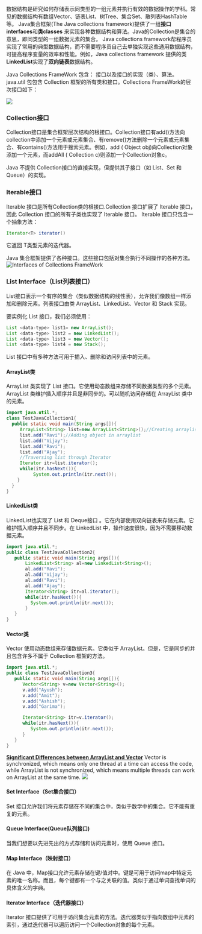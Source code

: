 数据结构是研究如何存储表示同类型的一组元素并执行有效的数据操作的学科。常见的数据结构有数组Vector、链表List、树Tree、集合Set、散列表HashTable等。
Java集合框架(The Java collections framework)提供了一组**接口interfaces**和**类classes** 来实现各种数据结构和算法。Java的Collection是集合的意思，即同类型的一组数据元素的集合。
Java collections framework帮程序员实现了常用的典型数据结构，而不需要程序员自己去单独实现这些通用数据结构，可提高程序变量的效率和性能。例如，Java collections framework 提供的类**LinkedList**实现了**双向链表**数据结构。

Java Collections FrameWork 包含： 接口以及接口的实现（类）、算法。java.util 包包含 Collection 框架的所有类和接口。Collections FrameWork的层次接口如下：

![](https://static.javatpoint.com/images/java-collection-hierarchy.png)

### Collection接口
  Collection接口是集合框架层次结构的根接口。Collection接口有add()方法向collection中添加一个元素或元素集合、有remove()方法删除一个元素或元素集合、有contains()方法用于搜索元素。例如，add ( Object obj)向Collection对象添加一个元素，而addAll ( Collection c)则添加一个Collection对象c。
  
Java 不提供 Collection接口的直接实现，但提供其子接口（如 List、Set 和 Queue）的实现。

### Iterable接口

Iterable 接口是所有Collection类的根接口.Collection 接口扩展了 Iterable 接口，因此 Collection 接口的所有子类也实现了 Iterable 接口。
 Iterable 接口只包含一个抽象方法：
 ```java
Iterator<T> iterator()  
 ```
 它返回 T类型元素的迭代器。



Java 集合框架提供了各种接口。这些接口包括对集合执行不同操作的各种方法。
![Interfaces of Collections FrameWork](https://cdn.programiz.com/sites/tutorial2program/files/Java-Collections.png)


### List Interface（List列表接口）

List接口表示一个有序的集合（类似数据结构的线性表），允许我们像数组一样添加和删除元素。列表接口由类 ArrayList、LinkedList、Vector 和 Stack 实现。

要实例化 List 接口，我们必须使用：
```java
List <data-type> list1= new ArrayList();  
List <data-type> list2 = new LinkedList();  
List <data-type> list3 = new Vector();  
List <data-type> list4 = new Stack();  
```
List 接口中有多种方法可用于插入、删除和访问列表中的元素。

#### ArrayList类
ArrayList 类实现了 List 接口。它使用动态数组来存储不同数据类型的多个元素。 ArrayList 类维护插入顺序并且是非同步的。可以随机访问存储在 ArrayList 类中的元素。
```java
import java.util.*;  
class TestJavaCollection1{  
  public static void main(String args[]){  
     ArrayList<String> list=new ArrayList<String>();//Creating arraylist  
     list.add("Ravi");//Adding object in arraylist  
     list.add("Vijay");  
     list.add("Ravi");  
     list.add("Ajay");  
     //Traversing list through Iterator  
     Iterator itr=list.iterator();  
     while(itr.hasNext()){  
          System.out.println(itr.next());  
    }  
  }  
}  
```

#### LinkedList类
  LinkedList也实现了 List 和 Deque接口 。它在内部使用双向链表来存储元素。它维护插入顺序并且不同步。在 LinkedList 中，操作速度很快，因为不需要移动数据元素。
```java
import java.util.*;  
public class TestJavaCollection2{  
   public static void main(String args[]){  
       LinkedList<String> al=new LinkedList<String>();  
       al.add("Ravi");  
       al.add("Vijay");  
       al.add("Ravi");  
       al.add("Ajay");  
       Iterator<String> itr=al.iterator();  
       while(itr.hasNext()){  
         System.out.println(itr.next());  
       }  
   }  
}  
```

#### Vector类
Vector 使用动态数组来存储数据元素。它类似于 ArrayList。但是，它是同步的并且包含许多不属于 Collection 框架的方法。
```java
import java.util.*;  
public class TestJavaCollection3{  
   public static void main(String args[]){  
      Vector<String> v=new Vector<String>();  
      v.add("Ayush");  
      v.add("Amit");  
      v.add("Ashish");  
      v.add("Garima");  

      Iterator<String> itr=v.iterator();  
      while(itr.hasNext()){  
         System.out.println(itr.next());  
      }  
   }  
}  
```

**[Significant Differences between ArrayList and Vector](https://www.geeksforgeeks.org/vector-vs-arraylist-java/)**
Vector is synchronized, which means only one thread at a time can access the code, while ArrayList is not synchronized, which means multiple threads can work on ArrayList at the same time.
![](https://media.geeksforgeeks.org/wp-content/uploads/ArrayList-vs-Vector-Java.png)


#### Set Interface（Set集合接口）

Set 接口允许我们将元素存储在不同的集合中，类似于数学中的集合。它不能有重复的元素。

#### Queue Interface(Queue队列接口)

当我们想要以先进先出的方式存储和访问元素时，使用 Queue 接口。

#### Map Interface（映射接口）
在 Java 中，Map接口允许元素存储在键/值对中。键是可用于访问map中特定元素的唯一名称。而且，每个键都有一个与之关联的值。类似于通过单词查找单词的具体含义的字典。

####  Iterator Interface（迭代器接口）
Iterator 接口提供了可用于访问集合元素的方法。迭代器类似于指向数组中元素的索引，通过迭代器可以遍历访问一个Collection对象的每个元素。
